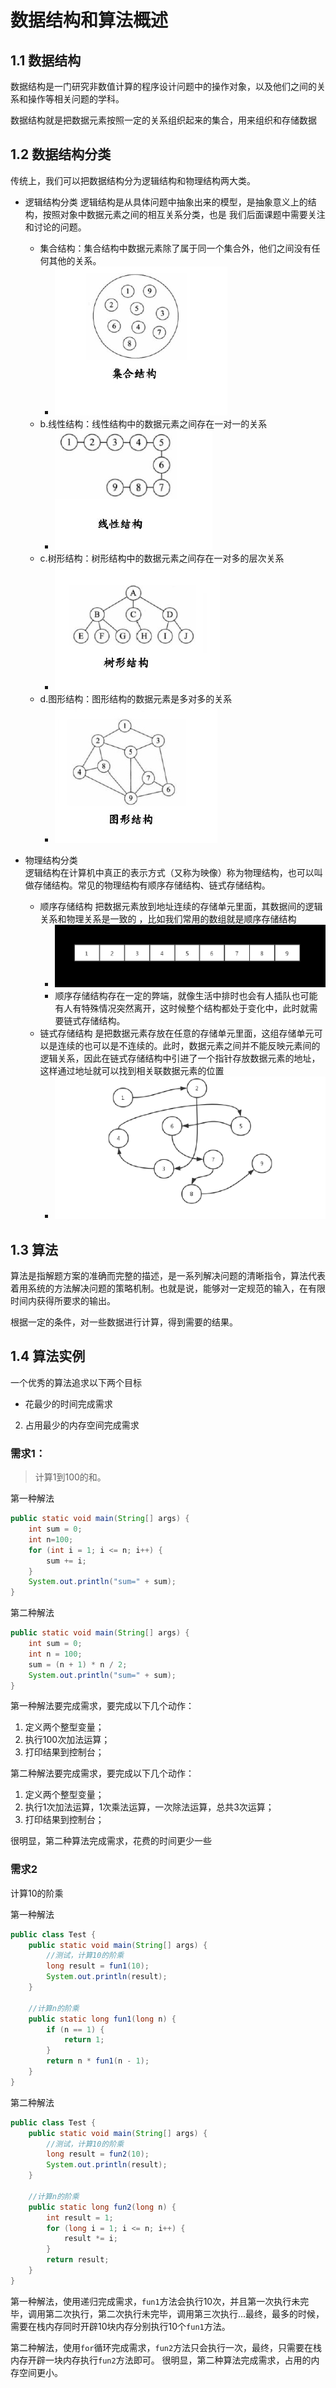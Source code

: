 # 数据结构和算法概述 

## 1.1 数据结构

数据结构是一门研究非数值计算的程序设计问题中的操作对象，以及他们之间的关系和操作等相关问题的学科。 

数据结构就是把数据元素按照一定的关系组织起来的集合，用来组织和存储数据 

## 1.2 数据结构分类

传统上，我们可以把数据结构分为逻辑结构和物理结构两大类。 

+   逻辑结构分类
    	逻辑结构是从具体问题中抽象出来的模型，是抽象意义上的结构，按照对象中数据元素之间的相互关系分类，也是 我们后面课题中需要关注和讨论的问题。 
    +   集合结构：集合结构中数据元素除了属于同一个集合外，他们之间没有任何其他的关系。
        +   ![image-20211008174419773](image/image-20211008174419773.png) 
    +   b.线性结构：线性结构中的数据元素之间存在一对一的关系
        +   ![image-20211008174450290](image/image-20211008174450290.png)
    +   c.树形结构：树形结构中的数据元素之间存在一对多的层次关系
        +   ![image-20211008174503927](image/image-20211008174503927.png)
    +   d.图形结构：图形结构的数据元素是多对多的关系
        +   ![image-20211008174512829](image/image-20211008174512829.png)

+   物理结构分类  
    逻辑结构在计算机中真正的表示方式（又称为映像）称为物理结构，也可以叫做存储结构。常见的物理结构有顺序存储结构、链式存储结构。
    +   顺序存储结构
        把数据元素放到地址连续的存储单元里面，其数据间的逻辑关系和物理关系是一致的 ，比如我们常用的数组就是顺序存储结构
        +   ![image-20211008174611297](image/image-20211008174611297.png)
        +   顺序存储结构存在一定的弊端，就像生活中排时也会有人插队也可能有人有特殊情况突然离开，这时候整个结构都处于变化中，此时就需要链式存储结构。
    +   链式存储结构
        是把数据元素存放在任意的存储单元里面，这组存储单元可以是连续的也可以是不连续的。此时，数据元素之间并不能反映元素间的逻辑关系，因此在链式存储结构中引进了一个指针存放数据元素的地址，这样通过地址就可以找到相关联数据元素的位置
        +   ![image-20211008174634162](image/image-20211008174634162.png)

## 1.3 算法

算法是指解题方案的准确而完整的描述，是一系列解决问题的清晰指令，算法代表着用系统的方法解决问题的策略机制。也就是说，能够对一定规范的输入，在有限时间内获得所要求的输出。

根据一定的条件，对一些数据进行计算，得到需要的结果。

## 1.4 算法实例

一个优秀的算法追求以下两个目标

+   花最少的时间完成需求
2.	占用最少的内存空间完成需求

### 需求1：

>    计算1到100的和。

第一种解法

```java
public static void main(String[] args) {
	int sum = 0;
	int n=100;
	for (int i = 1; i <= n; i++) {
		sum += i;
    }
	System.out.println("sum=" + sum);
}
```

第二种解法

```java
public static void main(String[] args) {
    int sum = 0;
    int n = 100;
    sum = (n + 1) * n / 2;
    System.out.println("sum=" + sum);
}
```

第一种解法要完成需求，要完成以下几个动作：

1.	定义两个整型变量；
2.	执行100次加法运算；
3.	打印结果到控制台；

第二种解法要完成需求，要完成以下几个动作：

1.	定义两个整型变量；
2.	执行1次加法运算，1次乘法运算，一次除法运算，总共3次运算；
3.	打印结果到控制台；

很明显，第二种算法完成需求，花费的时间更少一些

### 需求2

计算10的阶乘

第一种解法

```java
public class Test {
    public static void main(String[] args) {
        //测试，计算10的阶乘
        long result = fun1(10);
        System.out.println(result);
    }

    //计算n的阶乘
    public static long fun1(long n) {
        if (n == 1) {
            return 1;
        }
        return n * fun1(n - 1);
    }
}
```

第二种解法

```java
public class Test {
    public static void main(String[] args) {
        //测试，计算10的阶乘
        long result = fun2(10);
        System.out.println(result);
    }

    //计算n的阶乘
    public static long fun2(long n) {
        int result = 1;
        for (long i = 1; i <= n; i++) {
            result *= i;
        }
        return result;
    }
}
```

第一种解法，使用递归完成需求，`fun1`方法会执行10次，并且第一次执行未完毕，调用第二次执行，第二次执行未完毕，调用第三次执行...最终，最多的时候，需要在栈内存同时开辟10块内存分别执行10个`fun1`方法。

第二种解法，使用`for`循环完成需求，`fun2`方法只会执行一次，最终，只需要在栈内存开辟一块内存执行`fun2`方法即可。
很明显，第二种算法完成需求，占用的内存空间更小。

